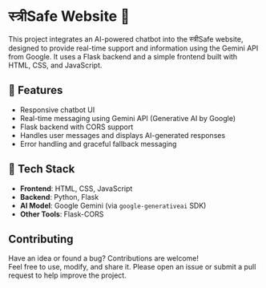 # स्त्रीSafe Website 💬

This project integrates an AI-powered chatbot into the स्त्रीSafe website, designed to provide real-time support and information using the Gemini API from Google. It uses a Flask backend and a simple frontend built with HTML, CSS, and JavaScript.

## 🔧 Features

- Responsive chatbot UI
- Real-time messaging using Gemini API (Generative AI by Google)
- Flask backend with CORS support
- Handles user messages and displays AI-generated responses
- Error handling and graceful fallback messaging

## 🚀 Tech Stack

- **Frontend**: HTML, CSS, JavaScript
- **Backend**: Python, Flask
- **AI Model**: Google Gemini (via `google-generativeai` SDK)
- **Other Tools**: Flask-CORS

##  Contributing
Have an idea or found a bug? Contributions are welcome!  
Feel free to use, modify, and share it.
Please open an issue or submit a pull request to help improve the project.
